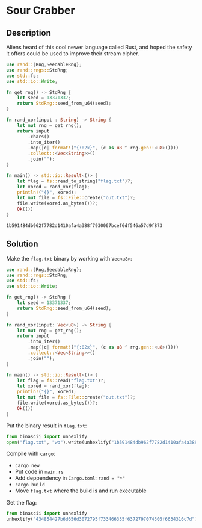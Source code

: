 # Sour Crabber

## Description

Aliens heard of this cool newer language called Rust, and hoped the safety it offers could be used to improve their stream cipher.

```rust
use rand::{Rng,SeedableRng};
use rand::rngs::StdRng;
use std::fs;
use std::io::Write;

fn get_rng() -> StdRng {
    let seed = 13371337;
    return StdRng::seed_from_u64(seed);
}

fn rand_xor(input : String) -> String {
    let mut rng = get_rng();
    return input
        .chars()
        .into_iter()
        .map(|c| format!("{:02x}", (c as u8 ^ rng.gen::<u8>())))
        .collect::<Vec<String>>()
        .join("");
}

fn main() -> std::io::Result<()> {
    let flag = fs::read_to_string("flag.txt")?;
    let xored = rand_xor(flag);
    println!("{}", xored);
    let mut file = fs::File::create("out.txt")?;
    file.write(xored.as_bytes())?;
    Ok(())
}
```

`1b591484db962f7782d1410afa4a388f7930067bcef6df546a57d9f873`

## Solution

Make the `flag.txt` binary by working with `Vec<u8>`:

```rust
use rand::{Rng,SeedableRng};
use rand::rngs::StdRng;
use std::fs;
use std::io::Write;

fn get_rng() -> StdRng {
    let seed = 13371337;
    return StdRng::seed_from_u64(seed);
}

fn rand_xor(input: Vec<u8>) -> String {
    let mut rng = get_rng();
    return input
        .into_iter()
        .map(|c| format!("{:02x}", (c as u8 ^ rng.gen::<u8>())))
        .collect::<Vec<String>>()
        .join("");
}

fn main() -> std::io::Result<()> {
    let flag = fs::read("flag.txt")?;
    let xored = rand_xor(flag);
    println!("{}", xored);
    let mut file = fs::File::create("out.txt")?;
    file.write(xored.as_bytes())?;
    Ok(())
}
```

Put the binary result in `flag.txt`:

```python
from binascii import unhexlify
open("flag.txt", "wb").write(unhexlify("1b591484db962f7782d1410afa4a388f7930067bcef6df546a57d9f873"))
```

Compile with `cargo`:

- `cargo new`
- Put code in `main.rs`
- Add deppendency in `Cargo.toml`: `rand = "*"`
- `cargo build`
- Move `flag.txt` where the build is and run executable

Get the flag:

```python
from binascii import unhexlify
unhexlify("434854427b6d656d3072795f733466335f6372797074305f6634316c7d")

```
